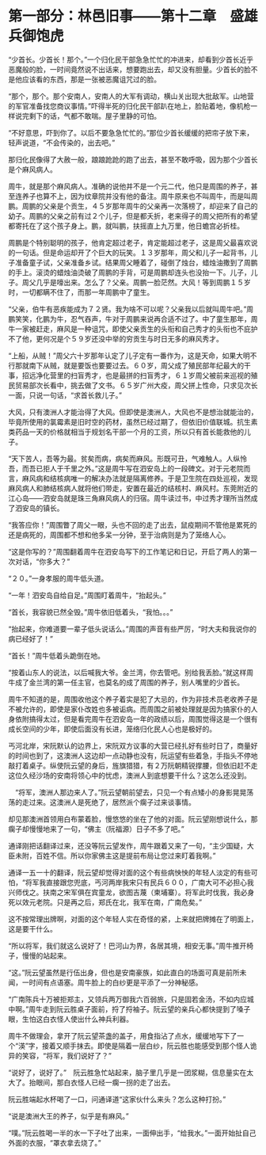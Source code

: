 # 第一部分：林邑旧事——第十二章　盛雄兵御饱虎

“少首长。少首长！那个。”一个归化民干部急急忙忙的冲进来，却看到少首长近乎恶魔般的脸，一时间竟然说不出话来，想要跑出去，却又没有胆量。少首长的脸不是他应该看的东西，那是一张被恶魔诅咒过的脸。

“那个，那个。那个安南人，安南人的大军有调动，横山关出现大批敌军。山地营的军官准备找您商议事情。”吓得半死的归化民干部趴在地上，脸贴着地，像机枪一样说完剩下的话，气都不敢喘。屋子里静的可怕。

“不好意思，吓到你了。以后不要急急忙忙的。”那位少首长缓缓的把帘子放下来，轻声说道，“不会传染的，出去吧。”

那归化民像得了大赦一般，踉踉跄跄的跑了出去，甚至不敢呼吸，因为那个少首长是个麻风病人。

周牛，就是那个麻风病人。准确的说他并不是一个元二代，他只是周围的养子，甚至连养子也算不上，因为纹章院并没有他的备注。周牛原来也不叫周牛，而是叫周鹏。周鹏的父亲是个贡生，４５岁那年周牛的父亲再一次落榜了，却迎来了自己的幼子。周鹏的父亲之前有过２个儿子，但是都夭折，老来得子的周父把所有的希望都寄托在了这个孩子身上。鹏，就叫鹏，扶摇直上九万里，他日蟾宫必折桂。

周鹏是个特别聪明的孩子，他肯定超过老子，肯定能超过老子，这是周父最喜欢说的一句话。但是命运却开了个巨大的玩笑。１３岁那年，周父和儿子一起背书，儿子准备童子试，父亲准备乡试。结果周父睡着了，碰倒了烛台，蜡烛油撒到了周鹏的手上。滚烫的蜡烛油烫破了周鹏的手背，可是周鹏却连头也没抬一下。儿子，儿子。周父几乎是嚎出来。怎么了？父亲。周鹏一脸茫然。大风！等到周鹏１５岁时，一切都瞒不住了，而那一年周鹏中了童生。

“父亲，伯牛有恶疾能成为７２贤。我为啥不可以呢？父亲我以后就叫周牛吧。”周鹏笑笑，化鹏为牛，忍气吞声，牛对于周鹏来说再合适不过了。中了童生那年，周牛一家被赶走，麻风是一种诅咒，即使父亲贡生的头衔和自己秀才的头衔也不庇护不了他，更何况是个５９岁还没中举的穷贡生与时日无多的麻风秀才。

“上船，从贼！”周父六十岁那年认定了儿子定有一番作为，这是天命，如果大明不行那就南下从贼，就是要饭也要要过去。６０岁，周父成了殖民部年纪最大的干事，招远净化营里的扫盲秀才，也是最拼的扫盲秀才，６１岁周父被前来巡视的殖民贸易部次长看中，挑去做了文书。６５岁广州大疫，周父拼上性命，只求见次长一面，只说一句话，“求首长救儿子。”

大风，只有澳洲人才能治得了大风。但即使是澳洲人，大风也不是想治就能治的，毕竟所使用的氯霉素是旧时空的药材，虽然已经过期了，但依旧价值联城。抗生素类药品一天的价格就相当于规划名干部一个月的工资，所以只有首长能救他的儿子。

“天下苦人，吾等为最。贫矣而病，病矣而麻风。形既可丑，气难触人。人纵怜吾，而吾已拒人于千里之外。”这是周牛写在泗安岛上的一段碑文。对于元老院而言，麻风病和结核病唯一的解决办法就是隔离修养。于是卫生院在四处巡视，发现麻风病人和肺结核病人就将他们带走，安置在最近的结核村、麻风村。东莞附近的江心岛——泗安岛就是珠三角麻风病人的归宿。周牛读过书，中过秀才理所当然成了泗安岛的镇长。

“我答应你！”周围瞥了周父一眼，头也不回的走了出去，鼠疫期间不管他是累死的还是病死的，周围都不想和他多呆一分钟，至于治病则是为了笼络人心。

“这是你写的？”周围翻着周牛在泗安岛写下的工作笔记和日记，开启了两人的第一次对话，“你多大？”

“２０。”一身孝服的周牛低头道。

“一年！泗安岛自给自足。”周围盯着周牛，“抬起头。”

“首长，我容貌已然全毁。”周牛依旧低着头，“我怕。。。”

“抬起来，你难道要一辈子低头说话么。”周围的声音有些严厉，“时大夫和我说你的病已经好了！”

“首长！”周牛低着头跪倒在地。

“按着山东人的说法，以后喊我大爷。金兰湾，你去管吧。别给我丢脸。”就这样周牛成了金兰湾的第一任主官，也莫名的成了周围的养子，别人嘴里的少首长。

周牛不知道的是，周围收他这个养子着实是犯了大忌的，作为非技术员老收养子是不被允许的，即使是家仆改姓也多被诟病。而周围之前被处理就是因为搞家仆的人身依附搞得太过，但是看完周牛在泗安岛一年的政绩以后，周围觉得这是一个很有成长空间的少年，即使后面没有长进，笼络归化民人心也是极好的。

丐河北岸，宋阮默认的边界上，宋阮双方议事的大营已经扎好有些时日了，商量好的时间也到了，这澳洲人这边却一点动静也没有，阮运望有些着急，手指头不停地敲打着桌子。纵使阮云望的身后，旌旗猎猎，有２万阮朝精锐撑腰，但依旧赶不走这位久经沙场的安南将领心中的忧虑，澳洲人到底想要干什么？这怎么还没到。

　“将军，澳洲人那边来人了。”阮云望朝前望去，只见一个有点矮小的身影晃晃荡荡的走过来。这澳洲人是死绝了，居然派个瘸子过来谈事情。

却见那澳洲首领用白布蒙着脸，慢悠悠的坐在了他的对面。阮云望刚想说什么，那瘸子却慢慢地来了一句，“佛主（阮福源）日子不多了吧。”

通译刚把话翻译过来，还没等阮云望发作，周牛跟着又来了一句，“主少国疑，大臣未附，百姓不信。所以你家佛主这是提前布局让您过来盯着我啊。”

通译一五一十的翻译，阮云望却觉得对面的这个有些病怏怏的年轻人淡定的有些可怕，“将军我直接跟您兜底，丐河两岸我宋只有民兵６００，广南大可不必担心我兴师伐之。扶南之宋军俱在宾童龙，欲图吉蔑（柬埔寨）。将军此时伐我，我必身死以效元老院。只是再之后，郑氏在北，我军在南，广南危矣。”

这不按常理出牌啊，对面的这个年轻人实在奇怪的紧，上来就把牌摊在了明面上，这是要干什么。

“所以将军，我们就这么说好了！巴河山为界，各居其境，相安无事。”周牛推开椅子，慢慢的站起来。

“这。”阮云望虽然是行伍出身，但也是安南豪族，如此直白的场面可真是前所未闻，一时间有点语塞。周牛脸上的白纱更是平添了一分神秘感。

“广南陈兵十万被拒郑主，又领兵两万御我六百弱旅，只是固若金汤，不如内应城中啊。”周牛走到阮云胜桌子面前，捋了捋袖子。阮云望的亲兵心都快提到了嗓子眼，生怕这白衣怪人使出什么神兵利器。

周牛不做理会，拿开了阮云望茶盏的盖子，用食指沾了点水，缓缓地写下了一个“渶”字，接着又顺手抹去。即使是隔着一层白纱，阮云胜也能感受到那个怪人诡异的笑容，“将军，我们说好了？”

“说好了，说好了。”　阮云胜急忙站起来，脑子里几乎是一团浆糊，信息量实在太大了。抬眼间，那白衣怪人已经一瘸一拐的走了出去。

阮云胜端起水杯喝了一口，问通译道“这家伙什么来头？怎么这种打扮。”

“说是澳洲大王的养子，似乎是有麻风。”

“噗。”阮云胜喝一半的水一下子吐了出来，一面伸出手，“给我水。”一面开始扯自己外面的衣服，“罩衣拿去烧了。”
